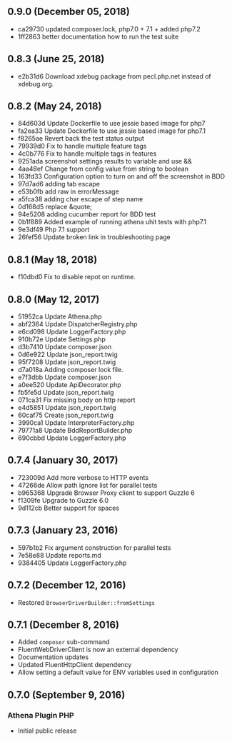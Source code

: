 ## 0.9.0 (December 05, 2018)
- ca29730 updated composer.lock, php7.0 + 7.1 + added php7.2
- 1ff2863 better documentation how to run the test suite

## 0.8.3 (June 25, 2018)
- e2b31d6 Download xdebug package from pecl.php.net instead of xdebug.org.

## 0.8.2 (May 24, 2018)

- 84d603d Update Dockerfile to use jessie based image for php7
- fa2ea33 Update Dockerfile to use jessie based image for php7.1
- f8265ae Revert back the test status output
- 79939d0 Fix to handle multiple feature tags
- 4c0b776 Fix to handle multiple tags in features
- 9251ada screenshot settings results to variable and use &&
- 4aa48ef Change from config value from string to boolean
- 163fd33 Configuration option to turn on and off the screenshot in BDD
- 97d7ad6 adding tab escape
- e53b0fb add raw in errorMessage
- a5fca38 adding char escape of step name
- 0d168d5 replace &quote;
- 94e5208 adding cucumber report for BDD test
- 0b1f889 Added example of running athena uhit tests with php7.1
- 9e3df49 Php 7.1 support
- 26fef56 Update broken link in troubleshooting page

## 0.8.1 (May 18, 2018)

- f10dbd0 Fix to disable repot on runtime.

## 0.8.0 (May 12, 2017)

- 51952ca Update Athena.php
- abf2364 Update DispatcherRegistry.php
- e6cd098 Update LoggerFactory.php
- 910b72e Update Settings.php
- d3b7410 Update composer.json
- 0d6e922 Update json_report.twig
- 95f7208 Update json_report.twig
- d7a018a Adding composer lock file.
- e7f3dbb Update composer.json
- a0ee520 Update ApiDecorator.php
- fb5fe5d Update json_report.twig
- 071ca31 Fix missing body on http report
- e4d5851 Update json_report.twig
- 60caf75 Create json_report.twig
- 3990ca1 Update InterpreterFactory.php
- 79771a8 Update BddReportBuilder.php
- 690cbbd Update LoggerFactory.php

## 0.7.4 (January 30, 2017)

- 723009d Add more verbose to HTTP events
- 47266de Allow path ignore list for parallel tests
- b965368 Upgrade Browser Proxy client to support Guzzle 6
- f1309fe Upgrade to Guzzle 6.0
- 9d112cb Better support for spaces

## 0.7.3 (January 23, 2016)

- 597b1b2 Fix argument construction for parallel tests
- 7e58e88 Update reports.md
- 9384405 Update LoggerFactory.php

## 0.7.2 (December 12, 2016)

- Restored `BrowserDriverBuilder::fromSettings`

## 0.7.1 (December 8, 2016)

- Added `composer` sub-command
- FluentWebDriverClient is now an external dependency
- Documentation updates
- Updated FluentHttpClient dependency
- Allow setting a default value for ENV variables used in configuration

## 0.7.0 (September 9, 2016)

### Athena Plugin PHP

- Initial public release
